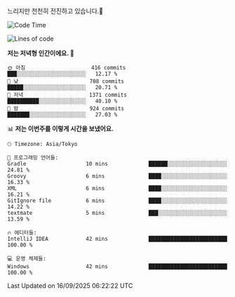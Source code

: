 느리지만 천천히 전진하고 있습니다.🐢

<!--START_SECTION:waka-->
![Code Time](http://img.shields.io/badge/Code%20Time-1%2C665%20hrs%2023%20mins-blue)

![Lines of code](https://img.shields.io/badge/%EC%A0%80%EB%8A%94%20%EC%97%AC%ED%83%9C%EA%B9%8C%EC%A7%80%20-934.4%20thousand%20%EC%A4%84%EC%9D%98%20%EC%BD%94%EB%93%9C%EB%A5%BC%20%EC%9E%91%EC%84%B1%ED%96%88%EC%96%B4%EC%9A%94.-blue)

**저는 저녁형 인간이에요. 🦉** 

```text
🌞 아침                     416 commits         ███░░░░░░░░░░░░░░░░░░░░░░   12.17 % 
🌆 낮　                     708 commits         █████░░░░░░░░░░░░░░░░░░░░   20.71 % 
🌃 저녁                     1371 commits        ██████████░░░░░░░░░░░░░░░   40.10 % 
🌙 밤　                     924 commits         ███████░░░░░░░░░░░░░░░░░░   27.03 % 
```


📊 **저는 이번주를 이렇게 시간을 보냈어요.** 

```text
🕑︎ Timezone: Asia/Tokyo

💬 프로그래밍 언어들: 
Gradle                   10 mins             ██████░░░░░░░░░░░░░░░░░░░   24.81 % 
Groovy                   6 mins              ████░░░░░░░░░░░░░░░░░░░░░   16.33 % 
XML                      6 mins              ████░░░░░░░░░░░░░░░░░░░░░   16.21 % 
GitIgnore file           6 mins              ████░░░░░░░░░░░░░░░░░░░░░   14.22 % 
textmate                 5 mins              ███░░░░░░░░░░░░░░░░░░░░░░   13.59 % 

🔥 에디터들: 
IntelliJ IDEA            42 mins             █████████████████████████   100.00 % 

💻 운영 체제들: 
Windows                  42 mins             █████████████████████████   100.00 % 
```


 Last Updated on 16/09/2025 06:22:22 UTC
<!--END_SECTION:waka-->
